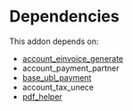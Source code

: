 # Dependencies

This addon depends on:

- [account_einvoice_generate](../../odoo-bringout-oca-edi-framework-account_einvoice_generate)
- account_payment_partner
- [base_ubl_payment](../../odoo-bringout-oca-edi-base_ubl_payment)
- account_tax_unece
- [pdf_helper](../../odoo-bringout-oca-edi-framework-pdf_helper)
